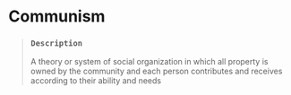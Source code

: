 # Communism

> ### `Description`
>
> A theory or system of social organization in which all property is owned by the community and each person contributes and receives according to their ability and needs
